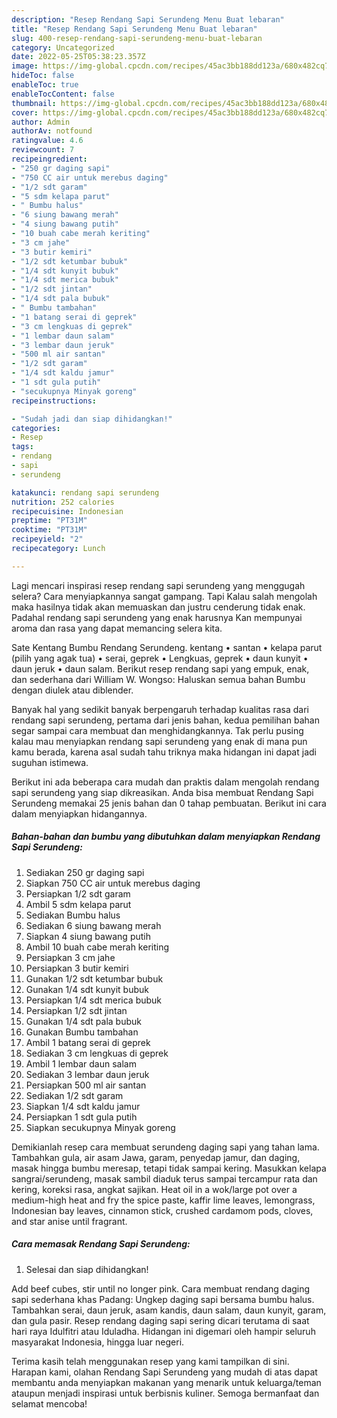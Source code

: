 ```yaml
---
description: "Resep Rendang Sapi Serundeng Menu Buat lebaran"
title: "Resep Rendang Sapi Serundeng Menu Buat lebaran"
slug: 400-resep-rendang-sapi-serundeng-menu-buat-lebaran
category: Uncategorized
date: 2022-05-25T05:38:23.357Z
image: https://img-global.cpcdn.com/recipes/45ac3bb188dd123a/680x482cq70/rendang-sapi-serundeng-foto-resep-utama.jpg
hideToc: false
enableToc: true
enableTocContent: false
thumbnail: https://img-global.cpcdn.com/recipes/45ac3bb188dd123a/680x482cq70/rendang-sapi-serundeng-foto-resep-utama.jpg
cover: https://img-global.cpcdn.com/recipes/45ac3bb188dd123a/680x482cq70/rendang-sapi-serundeng-foto-resep-utama.jpg
author: Admin
authorAv: notfound
ratingvalue: 4.6
reviewcount: 7
recipeingredient:
- "250 gr daging sapi"
- "750 CC air untuk merebus daging"
- "1/2 sdt garam"
- "5 sdm kelapa parut"
- " Bumbu halus"
- "6 siung bawang merah"
- "4 siung bawang putih"
- "10 buah cabe merah keriting"
- "3 cm jahe"
- "3 butir kemiri"
- "1/2 sdt ketumbar bubuk"
- "1/4 sdt kunyit bubuk"
- "1/4 sdt merica bubuk"
- "1/2 sdt jintan"
- "1/4 sdt pala bubuk"
- " Bumbu tambahan"
- "1 batang serai di geprek"
- "3 cm lengkuas di geprek"
- "1 lembar daun salam"
- "3 lembar daun jeruk"
- "500 ml air santan"
- "1/2 sdt garam"
- "1/4 sdt kaldu jamur"
- "1 sdt gula putih"
- "secukupnya Minyak goreng"
recipeinstructions:

- "Sudah jadi dan siap dihidangkan!"
categories:
- Resep
tags:
- rendang
- sapi
- serundeng

katakunci: rendang sapi serundeng 
nutrition: 252 calories
recipecuisine: Indonesian
preptime: "PT31M"
cooktime: "PT31M"
recipeyield: "2"
recipecategory: Lunch

---
```



Lagi mencari inspirasi resep rendang sapi serundeng yang menggugah selera? Cara menyiapkannya sangat gampang. Tapi Kalau salah mengolah maka hasilnya tidak akan memuaskan dan justru cenderung tidak enak. Padahal rendang sapi serundeng yang enak harusnya Kan mempunyai aroma dan rasa yang dapat memancing selera kita.


Sate Kentang Bumbu Rendang Serundeng. kentang • santan • kelapa parut (pilih yang agak tua) • serai, geprek • Lengkuas, geprek • daun kunyit • daun jeruk • daun salam. Berikut resep rendang sapi yang empuk, enak, dan sederhana dari William W. Wongso: Haluskan semua bahan Bumbu dengan diulek atau diblender.

Banyak hal yang sedikit banyak berpengaruh terhadap kualitas rasa dari rendang sapi serundeng, pertama dari jenis bahan, kedua pemilihan bahan segar sampai cara membuat dan menghidangkannya. Tak perlu pusing kalau mau menyiapkan rendang sapi serundeng yang enak di mana pun kamu berada, karena asal sudah tahu triknya maka hidangan ini dapat jadi suguhan istimewa.


Berikut ini ada beberapa cara mudah dan praktis dalam mengolah rendang sapi serundeng yang siap dikreasikan. Anda bisa membuat Rendang Sapi Serundeng memakai 25 jenis bahan dan 0 tahap pembuatan. Berikut ini cara dalam menyiapkan hidangannya.

<!--inarticleads1-->

##### Bahan-bahan dan bumbu yang dibutuhkan dalam menyiapkan Rendang Sapi Serundeng:

1. Sediakan 250 gr daging sapi
1. Siapkan 750 CC air untuk merebus daging
1. Persiapkan 1/2 sdt garam
1. Ambil 5 sdm kelapa parut
1. Sediakan  Bumbu halus
1. Sediakan 6 siung bawang merah
1. Siapkan 4 siung bawang putih
1. Ambil 10 buah cabe merah keriting
1. Persiapkan 3 cm jahe
1. Persiapkan 3 butir kemiri
1. Gunakan 1/2 sdt ketumbar bubuk
1. Gunakan 1/4 sdt kunyit bubuk
1. Persiapkan 1/4 sdt merica bubuk
1. Persiapkan 1/2 sdt jintan
1. Gunakan 1/4 sdt pala bubuk
1. Gunakan  Bumbu tambahan
1. Ambil 1 batang serai di geprek
1. Sediakan 3 cm lengkuas di geprek
1. Ambil 1 lembar daun salam
1. Sediakan 3 lembar daun jeruk
1. Persiapkan 500 ml air santan
1. Sediakan 1/2 sdt garam
1. Siapkan 1/4 sdt kaldu jamur
1. Persiapkan 1 sdt gula putih
1. Siapkan secukupnya Minyak goreng


Demikianlah resep cara membuat serundeng daging sapi yang tahan lama. Tambahkan gula, air asam Jawa, garam, penyedap jamur, dan daging, masak hingga bumbu meresap, tetapi tidak sampai kering. Masukkan kelapa sangrai/serundeng, masak sambil diaduk terus sampai tercampur rata dan kering, koreksi rasa, angkat sajikan. Heat oil in a wok/large pot over a medium-high heat and fry the spice paste, kaffir lime leaves, lemongrass, Indonesian bay leaves, cinnamon stick, crushed cardamom pods, cloves, and star anise until fragrant. 

<!--inarticleads2-->

##### Cara memasak Rendang Sapi Serundeng:


1. Selesai dan siap dihidangkan!

Add beef cubes, stir until no longer pink. Cara membuat rendang daging sapi sederhana khas Padang: Ungkep daging sapi bersama bumbu halus. Tambahkan serai, daun jeruk, asam kandis, daun salam, daun kunyit, garam, dan gula pasir. Resep rendang daging sapi sering dicari terutama di saat hari raya Idulfitri atau Iduladha. Hidangan ini digemari oleh hampir seluruh masyarakat Indonesia, hingga luar negeri. 

Terima kasih telah menggunakan resep yang kami tampilkan di sini. Harapan kami, olahan Rendang Sapi Serundeng yang mudah di atas dapat membantu anda menyiapkan makanan yang menarik untuk keluarga/teman ataupun menjadi inspirasi untuk berbisnis kuliner. Semoga bermanfaat dan selamat mencoba!
